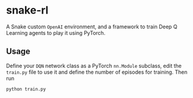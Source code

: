 # snake-rl

A Snake custom `OpenAI` environment, and a framework to train Deep Q Learning agents to play it using PyTorch.

## Usage

Define your `DQN` network class as a PyTorch `nn.Module` subclass, edit the `train.py` file to use it and define the number of episodes for training. Then run

```shell
python train.py
```